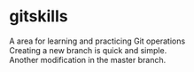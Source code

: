# gitskills  
A area for learning and practicing Git operations  
Creating a new branch is quick and simple.  
Another modification in the master branch.

